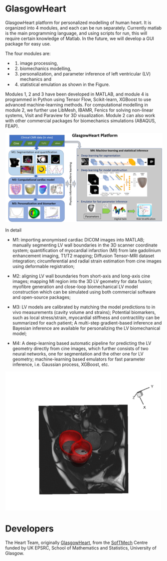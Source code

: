 # GlasgowHeart
GlasgowHeart platform for personalized modelling of human heart. It is organized into 4 modules, and each can be run separately. Currently matlab is the main programming language, and using scripts for run, this will require certain knowledge of Matlab. In the future, we will develop a GUI package for easy use. 

The four modules are: 
  * 1) image processing, 
  * 2) biomechanics modelling, 
  * 3) personalization, and parameter inference of left ventricular (LV) mechanics and 
  * 4) statistical emulation as shown in the Figure. 

Modules 1, 2 and 3 have been developed in MATLAB, and module 4 is programmed in Python using Tensor Flow, Scikit-learn, XGBoost to use advanced machine-learning methods. For computational modelling in module 2, we further use LibMesh, IBAMR, Fenics for solving non-linear systems, Visit and Paraview for 3D visualization. Module 2 can also work with other commercial packages for biomechanics simulations (ABAQUS, FEAP). 

<img src="./Figures/glasgowHeart.png" width="800">


In detail 
* M1: importing anonymised cardiac DICOM images into MATLAB; manually segmenting LV wall boundaries in the 3D scanner coordinate system; quantification of myocardial infarction (MI) from late gadolinium enhancement imaging, T1/T2 mapping; Diffusion Tensor-MRI dataset integration; circumferential and radial strain estimation from cine images using deformable registration;

* M2: aligning LV wall boundaries from short-axis and long-axis cine images; mapping MI region into the 3D LV geometry for data fusion; myofibre generation and close-loop biomechanical LV model construction which can be simulated using both commercial software and open-source packages;

* M3: LV models are calibrated by matching the model predictions to in vivo measurements (cavity volume and strains); Potential biomarkers, such as local stress/strain, myocardial stiffness and contractility can be summarized for each patient; A multi-step gradient-based inference and Bayesian inference are available for personalizing the LV biomechanical model;

* M4: A deep-learning based automatic pipeline for predicting the LV geometry directly from cine images, which further consists of two neural networks, one for segmentation and the other one for LV geometry; machine-learning based emulators for fast parameter inference, i.e. Gaussian process, XGBoost, etc. 


<img src="./Figures/biventricle_2.gif" width="500">

# Developers 
The Heart Team, originally [GlasgowHeart](http://www.glasgowheart.org), from the [SofTMech](http://www.softmech.org) Centre funded by UK EPSRC, School of Mathematics and Statistics, University of Glasgow. 


